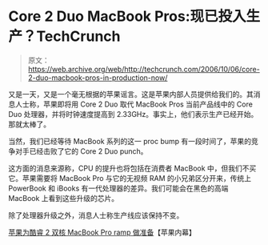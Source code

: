 # Core 2 Duo MacBook Pros:现已投入生产？TechCrunch

> 原文：<https://web.archive.org/web/http://techcrunch.com/2006/10/06/core-2-duo-macbook-pros-in-production-now/>

又是一天，又是一个毫无根据的苹果谣言。这是苹果内部人员提供给我们的。其消息人士称，苹果即将用 Core 2 Duo 取代 MacBook Pros 当前产品线中的 Core Duo 处理器，并将时钟速度提高到 2.33GHz。事实上，他们表示生产已经开始。那就太棒了。

当然，我们已经等待 MacBook 系列的这一 proc bump 有一段时间了，苹果的竞争对手已经击败了它的 Core 2 Duo punch。

这方面的消息来源称，CPU 的提升也将包括在消费者 MacBook 中，但我们不买它。苹果需要将 MacBook Pro 与它的无视频 RAM 的小兄弟区分开来，传统上 PowerBook 和 iBooks 有一代处理器的差异。我们可能会在黑色的高端 MacBook 上看到这些升级的芯片。

除了处理器升级之外，消息人士称生产线应该保持不变。

[苹果为酷睿 2 双核 MacBook Pro ramp 做准备](https://web.archive.org/web/20151004142143/http://www.appleinsider.com/article.php?id=2114)【苹果内幕】